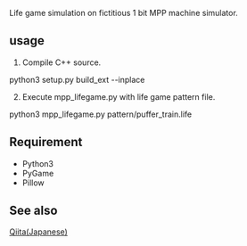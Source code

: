 Life game simulation on fictitious 1 bit MPP machine simulator.

## usage

1. Compile C++ source.

python3 setup.py build_ext --inplace

2. Execute mpp_lifegame.py with life game pattern file.

python3 mpp_lifegame.py pattern/puffer_train.life 

## Requirement

* Python3
* PyGame
* Pillow

## See also

[Qiita(Japanese)](https://qiita.com/tadashi9e/items/0d696fea8364db29db6c)
